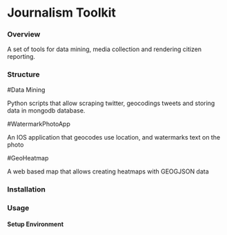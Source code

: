 # Journalism Toolkit

### Overview

A set of tools for data mining, media collection and rendering citizen reporting.

### Structure

#Data Mining

Python scripts that allow scraping twitter, geocodings tweets and storing data in mongodb database.

#WatermarkPhotoApp

An IOS application that geocodes use location, and watermarks text on the photo

#GeoHeatmap

A web based map that allows creating heatmaps with GEOGJSON data


### Installation


### Usage



#### Setup Environment 




